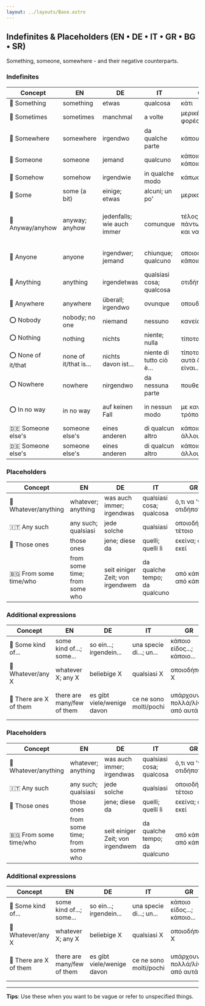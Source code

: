 ```yaml
---
layout: ../layouts/Base.astro
---
```

## Indefinites & Placeholders (EN • DE • IT • GR • BG • SR)

Something, someone, somewhere - and their negative counterparts.

### Indefinites
| Concept | EN | DE | IT | GR | BG | SR |
|---|---|---|---|---|---|---|
| 🔘 Something | something | etwas | qualcosa | κάτι | нещо | nešto |
| 🔘 Sometimes | sometimes | manchmal | a volte | μερικές φορές | понякога | ponekad |
| 🔘 Somewhere | somewhere | irgendwo | da qualche parte | κάπου | някъде | negde |
| 🔘 Someone | someone | jemand | qualcuno | κάποιος/κάποια | някой | neko |
| 🔘 Somehow | somehow | irgendwie | in qualche modo | κάπως | някак | nekako |
| 🔘 Some | some (a bit) | einige; etwas | alcuni; un po' | μερικοί; λίγο | някои; малко | neki; malo |
| 🔘 Anyway/anyhow | anyway; anyhow | jedenfalls; wie auch immer | comunque | τέλος πάντων; όπως και να 'χει | както и да е; така или иначе | u svakom slučaju; kako god |
| 🔘 Anyone | anyone | irgendwer; jemand | chiunque; qualcuno | οποιοσδήποτε; κάποιος | който и да е; някой | bilo ko; neko |
| 🔘 Anything | anything | irgendetwas | qualsiasi cosa; qualcosa | οτιδήποτε | каквото и да е | bilo šta |
| 🔘 Anywhere | anywhere | überall; irgendwo | ovunque | οπουδήποτε | където и да е | bilo gde |
| ⭕ Nobody | nobody; no one | niemand | nessuno | κανείς | никой | niko |
| ⭕ Nothing | nothing | nichts | niente; nulla | τίποτα | нищо | ništa |
| ⭕ None of it/that | none of it/that is… | nichts davon ist… | niente di tutto ciò è… | τίποτα από αυτά δεν είναι… | нищо от това не е… | ništa od toga nije... |
| ⭕ Nowhere | nowhere | nirgendwo | da nessuna parte | πουθενά | никъде | nigde |
| ⭕ In no way | in no way | auf keinen Fall | in nessun modo | με κανέναν τρόπο | по никакъв начин | ni na koji način |
| 🇩🇪 Someone else's | someone else's | eines anderen | di qualcun altro | κάποιου άλλου | на някой друг | nečiji drugi |
| 🇩🇪 Someone else's | someone else's | eines anderen | di qualcun altro | κάποιου άλλου | на някой друг | nečiji drugi |

### Placeholders
| Concept | EN | DE | IT | GR | BG | SR |
|---|---|---|---|---|---|---|
| 🔄 Whatever/anything | whatever; anything | was auch immer; irgendwas | qualsiasi cosa; qualcosa | ό,τι να 'ναι; οτιδήποτε | каквото и да е; нещо си | šta god; bilo šta |
| 🇮🇹 Any such | any such; qualsiasi | jede solche | qualsiasi | οποιοδήποτε τέτοιο | всякакъв такъв | bilo kakav takav |
| 🔘 Those ones | those ones | jene; diese da | quelli; quelli lì | εκείνα; αυτά εκεί | ония; тия | oni; ti |
| 🇧🇬 From some time/who | from some time; from some who | seit einiger Zeit; von irgendwem | da qualche tempo; da qualcuno | από κάποτε; από κάποιον | от еди колко/кога/кой си | od nekog vremena/ko |

### Additional expressions
| Concept | EN | DE | IT | GR | BG | SR |
|---|---|---|---|---|---|---|
| 🔘 Some kind of... | some kind of...; some... | so ein...; irgendein... | una specie di...; un... | κάποιο είδος...; κάποιο... | някъв...; нещо като... | neka vrsta...; neki... |
| 🤷 Whatever/any X | whatever X; any X | beliebige X | qualsiasi X | οποιοδήποτε X | всякакъв X | bilo koji X |
| 🔘 There are X of them | there are many/few of them | es gibt viele/wenige davon | ce ne sono molti/pochi | υπάρχουν πολλά/λίγα από αυτά | има много/малко от тях | ima ih mnogo/malo |

### Placeholders
| Concept | EN | DE | IT | GR | BG | SR |
|---|---|---|---|---|---|---|
| 🔄 Whatever/anything | whatever; anything | was auch immer; irgendwas | qualsiasi cosa; qualcosa | ό,τι να 'ναι; οτιδήποτε | каквото и да е; нещо си | ... |
| 🇮🇹 Any such | any such; qualsiasi | jede solche | qualsiasi | οποιοδήποτε τέτοιο | всякакъв такъв | ... |
| 🔘 Those ones | those ones | jene; diese da | quelli; quelli lì | εκείνα; αυτά εκεί | ония; тия | ... |
| 🇧🇬 From some time/who | from some time; from some who | seit einiger Zeit; von irgendwem | da qualche tempo; da qualcuno | από κάποτε; από κάποιον | от еди колко/кога/кой си | ... |

### Additional expressions
| Concept | EN | DE | IT | GR | BG | SR |
|---|---|---|---|---|---|---|
| 🔘 Some kind of... | some kind of...; some... | so ein...; irgendein... | una specie di...; un... | κάποιο είδος...; κάποιο... | някъв...; нещо като... | ... |
| 🤷 Whatever/any X | whatever X; any X | beliebige X | qualsiasi X | οποιοδήποτε X | всякакъв X |
| 🔘 There are X of them | there are many/few of them | es gibt viele/wenige davon | ce ne sono molti/pochi | υπάρχουν πολλά/λίγα από αυτά | има много/малко от тях | ... |

---
**Tips**: Use these when you want to be vague or refer to unspecified things.
